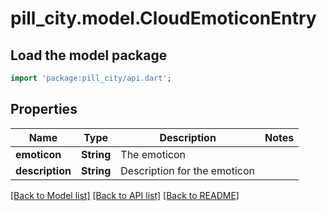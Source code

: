 # pill_city.model.CloudEmoticonEntry

## Load the model package
```dart
import 'package:pill_city/api.dart';
```

## Properties
Name | Type | Description | Notes
------------ | ------------- | ------------- | -------------
**emoticon** | **String** | The emoticon | 
**description** | **String** | Description for the emoticon | 

[[Back to Model list]](../README.md#documentation-for-models) [[Back to API list]](../README.md#documentation-for-api-endpoints) [[Back to README]](../README.md)


